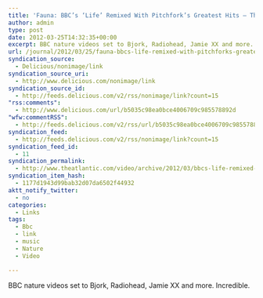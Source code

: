 ```yaml
---
title: 'Fauna: BBC’s ‘Life’ Remixed With Pitchfork’s Greatest Hits – The Atlantic'
author: admin
type: post
date: 2012-03-25T14:32:35+00:00
excerpt: BBC nature videos set to Bjork, Radiohead, Jamie XX and more. Incredible.
url: /journal/2012/03/25/fauna-bbcs-life-remixed-with-pitchforks-greatest-hits-the-atlantic/
syndication_source:
  - Delicious/nonimage/link
syndication_source_uri:
  - http://www.delicious.com/nonimage/link
syndication_source_id:
  - http://feeds.delicious.com/v2/rss/nonimage/link?count=15
"rss:comments":
  - http://www.delicious.com/url/b5035c98ea0bce4006709c985578892d
"wfw:commentRSS":
  - http://feeds.delicious.com/v2/rss/url/b5035c98ea0bce4006709c985578892d
syndication_feed:
  - http://feeds.delicious.com/v2/rss/nonimage/link?count=15
syndication_feed_id:
  - 11
syndication_permalink:
  - http://www.theatlantic.com/video/archive/2012/03/bbcs-life-remixed-with-hipper-music/254981/
syndication_item_hash:
  - 1177d1943d99bab32d07da6502f44932
aktt_notify_twitter:
  - no
categories:
  - Links
tags:
  - Bbc
  - link
  - music
  - Nature
  - Video

---
```

BBC nature videos set to Bjork, Radiohead, Jamie XX and more. Incredible.